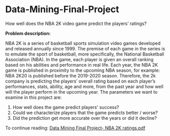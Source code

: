 # Data-Mining-Final-Project
How well does the NBA 2K video game predict the players’ ratings?

**Problem description:**

NBA 2K is a series of basketball sports simulation video games developed and released annually since 1999. The premise of each game in the series is to emulate the sport of basketball, more specifically, the National Basketball Association (NBA). In the game, each player is given an overall ranking based on his abilities and performance in real life.
Each year, the NBA 2K game is published in proximity to the upcoming NBA season, for example: NBA 2K20 is published before the 2019-2020 season. Therefore, the 2k company is predicting the players’ overall rating based on each player’s performances, stats, ability, age and more, from the past year and how well will the player perform in the upcoming year.
The parameters we want to examine in this project are:
1.	How well does the game predict players' success?
2.	Could we characterize players that the game predicts better / worse?
3.	Did the prediction get more accurate over the years or did it decline?

To continue reading:
[Data Mining Final Project- NBA 2K ratings.pdf](https://github.com/lahavrom/Data-Mining-Final-Project/files/8288300/Data.Mining.Final.Project-.NBA.2K.ratings.pdf)
